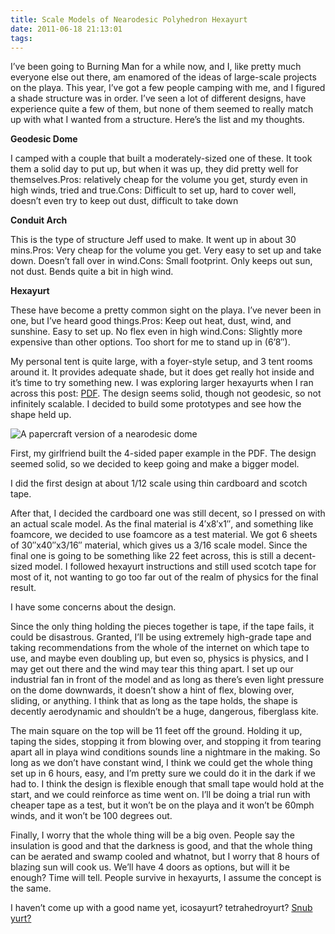 ```yaml
---
title: Scale Models of Nearodesic Polyhedron Hexayurt
date: 2011-06-18 21:13:01
tags:
---
```

I’ve been going to Burning Man for a while now, and I, like pretty much everyone else out there, am enamored of the ideas of large-scale projects on the playa. This year, I’ve got a few people camping with me, and I figured a shade structure was in order. I’ve seen a lot of different designs, have experience quite a few of them, but none of them seemed to really match up with what I wanted<!-- more --> from a structure. Here’s the list and my thoughts.

**Geodesic Dome**

I camped with a couple that built a moderately-sized one of these. It took them a solid day to put up, but when it was up, they did pretty well for themselves.Pros: relatively cheap for the volume you get, sturdy even in high winds, tried and true.Cons: Difficult to set up, hard to cover well, doesn’t even try to keep out dust, difficult to take down

**Conduit Arch**

This is the type of structure Jeff used to make. It went up in about 30 mins.Pros: Very cheap for the volume you get. Very easy to set up and take down. Doesn’t fall over in wind.Cons: Small footprint. Only keeps out sun, not dust. Bends quite a bit in high wind.

**Hexayurt**

These have become a pretty common sight on the playa. I’ve never been in one, but I’ve heard good things.Pros: Keep out heat, dust, wind, and sunshine. Easy to set up. No flex even in high wind.Cons: Slightly more expensive than other options. Too short for me to stand up in (6’8″).

My personal tent is quite large, with a foyer-style setup, and 3 tent rooms around it. It provides adequate shade, but it does get really hot inside and it’s time to try something new. I was exploring larger hexayurts when I ran across this post: [PDF](https://web.archive.org/web/20231003114016/http://web.archive.org/web/20120214224216/http://www.tilings.org.uk/Hexayurt_Family.pdf). The design seems solid, though not geodesic, so not infinitely scalable. I decided to build some prototypes and see how the shape held up.

![A papercraft version of a nearodesic dome](/img/scale/paper.jpg)

First, my girlfriend built the 4-sided paper example in the PDF. The design seemed solid, so we decided to keep going and make a bigger model.

I did the first design at about 1/12 scale using thin cardboard and scotch tape.

After that, I decided the cardboard one was still decent, so I pressed on with an actual scale model. As the final material is 4′x8′x1″, and something like foamcore, we decided to use foamcore as a test material. We got 6 sheets of 30″x40″x3/16″ material, which gives us a 3/16 scale model. Since the final one is going to be something like 22 feet across, this is still a decent-sized model. I followed hexayurt instructions and still used scotch tape for most of it, not wanting to go too far out of the realm of physics for the final result.

I have some concerns about the design.

Since the only thing holding the pieces together is tape, if the tape fails, it could be disastrous. Granted, I’ll be using extremely high-grade tape and taking recommendations from the whole of the internet on which tape to use, and maybe even doubling up, but even so, physics is physics, and I may get out there and the wind may tear this thing apart. I set up our industrial fan in front of the model and as long as there’s even light pressure on the dome downwards, it doesn’t show a hint of flex, blowing over, sliding, or anything. I think that as long as the tape holds, the shape is decently aerodynamic and shouldn’t be a huge, dangerous, fiberglass kite.

The main square on the top will be 11 feet off the ground. Holding it up, taping the sides, stopping it from blowing over, and stopping it from tearing apart all in playa wind conditions sounds line a nightmare in the making. So long as we don’t have constant wind, I think we could get the whole thing set up in 6 hours, easy, and I’m pretty sure we could do it in the dark if we had to. I think the design is flexible enough that small tape would hold at the start, and we could reinforce as time went on. I’ll be doing a trial run with cheaper tape as a test, but it won’t be on the playa and it won’t be 60mph winds, and it won’t be 100 degrees out.

Finally, I worry that the whole thing will be a big oven. People say the insulation is good and that the darkness is good, and that the whole thing can be aerated and swamp cooled and whatnot, but I worry that 8 hours of blazing sun will cook us. We’ll have 4 doors as options, but will it be enough? Time will tell. People survive in hexayurts, I assume the concept is the same.

I haven’t come up with a good name yet, icosayurt? tetrahedroyurt? [Snub yurt?](https://web.archive.org/web/20231003114016/https://polyhedra.mathmos.net/entry/snubcube.html?ref=morganengel.com)